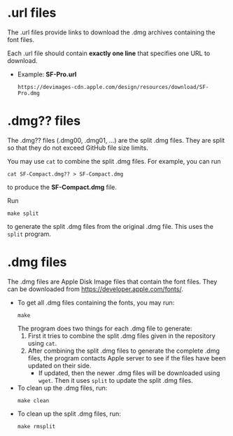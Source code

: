 # .url files
The .url files provide links to download the .dmg archives containing the font files.

Each .url file should contain **exactly one line** that specifies one URL to download.

* Example: **SF-Pro.url**
    ```
    https://devimages-cdn.apple.com/design/resources/download/SF-Pro.dmg
    ```

# .dmg?? files
The .dmg?? files (.dmg00, .dmg01, …) are the split .dmg files. They are split so that they do not exceed GitHub file size limits.

You may use `cat` to combine the split .dmg files. For example, you can run
```shell
cat SF-Compact.dmg?? > SF-Compact.dmg
```
to produce the **SF-Compact.dmg** file.

Run
```shell
make split
```
to generate the split .dmg files from the original .dmg file. This uses the `split` program.

# .dmg files
The .dmg files are Apple Disk Image files that contain the font files. They can be downloaded from https://developer.apple.com/fonts/.

* To get all .dmg files containing the fonts, you may run:
    ```shell
    make
    ```
    The program does two things for each .dmg file to generate:
    1. First it tries to combine the split .dmg files given in the repository using `cat`.
    2. After combining the split .dmg files to generate the complete .dmg files, the program contacts Apple server to see if the files have been updated on their side.
        * If updated, then the newer .dmg files will be downloaded using `wget`. Then it uses `split` to update the split .dmg files.
* To clean up the .dmg files, run:
    ```shell
    make clean
    ```
* To clean up the split .dmg files, run:
    ```shell
    make rmsplit
    ```